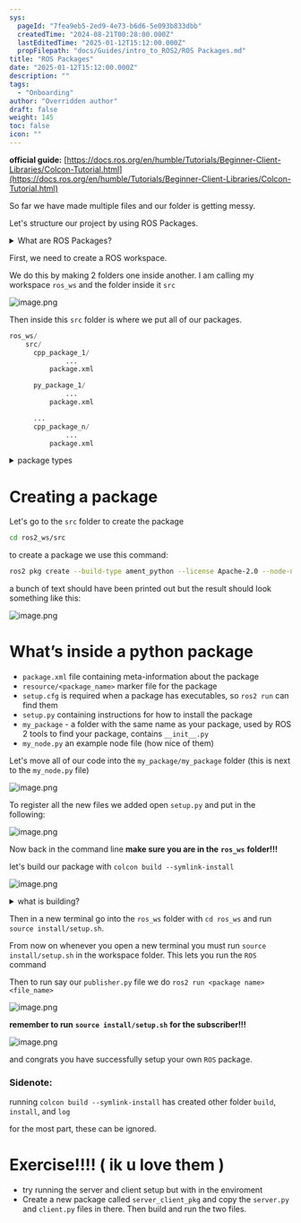 ```yaml
---
sys:
  pageId: "7fea9eb5-2ed9-4e73-b6d6-5e093b833dbb"
  createdTime: "2024-08-21T00:28:00.000Z"
  lastEditedTime: "2025-01-12T15:12:00.000Z"
  propFilepath: "docs/Guides/intro_to_ROS2/ROS Packages.md"
title: "ROS Packages"
date: "2025-01-12T15:12:00.000Z"
description: ""
tags:
  - "Onboarding"
author: "Overridden author"
draft: false
weight: 145
toc: false
icon: ""
---
```


**official guide:** [https://docs.ros.org/en/humble/Tutorials/Beginner-Client-Libraries/Colcon-Tutorial.html](https://docs.ros.org/en/humble/Tutorials/Beginner-Client-Libraries/Colcon-Tutorial.html)

So far we have made multiple files and our folder is getting messy.

Let's structure our project by using ROS Packages.

<details>

<summary>What are ROS Packages?</summary>

ROS Packages are, as the name implies, packages of code that are highly sharable between ROS developers.

They consist of a folder, `package.xml` file, and source code

```python
      cpp_package_1/
		      ... imagine much code files here ..
          package.xml
```

</details>

First, we need to create a ROS workspace.

We do this by making 2 folders one inside another. I am calling my workspace `ros_ws` and the folder inside it `src`

![image.png](https://prod-files-secure.s3.us-west-2.amazonaws.com/d518164a-d88e-44d1-a4ee-3adb3bd8bce0/70706947-fd18-4537-a67b-e12946812d31/image.png?X-Amz-Algorithm=AWS4-HMAC-SHA256&X-Amz-Content-Sha256=UNSIGNED-PAYLOAD&X-Amz-Credential=ASIAZI2LB4665BTUY4KE%2F20250507%2Fus-west-2%2Fs3%2Faws4_request&X-Amz-Date=20250507T070949Z&X-Amz-Expires=3600&X-Amz-Security-Token=IQoJb3JpZ2luX2VjEK%2F%2F%2F%2F%2F%2F%2F%2F%2F%2F%2FwEaCXVzLXdlc3QtMiJHMEUCIQC78RdaURq1eDxIOWK%2B5VR9dnQ%2BZjLeY3VzlTQNAPaAsgIgcNMWtIijuOvOUySTKenbSOj35LvlWF26FYh5Do55%2B7oq%2FwMIWBAAGgw2Mzc0MjMxODM4MDUiDKzMH03O7UiAP6Gv1CrcA0ZcSoHnYOkMQKtq3GnkNFtAGmblPLqZmOPtUa5Bmxsvf0rYgmnfyWBEpK0SIZ6oD6vsb1e2fhP%2BJ6JhPB8u6t%2BtAEBMqWM57JqhHEePnEjgus1xSAwuV8oAjOxFLi4BP4Bdk2j8SjkWPnZt1AQ3%2FV%2FrQ7btC%2BDmEOXgNwBGpF1544Ug1eAnjt6I0jEakpmssUIB4dGlKhi8L6uJAVMGjxOrA0sSEVBe69NkMAlU5Pr4QFhzBWwYrKmShrG3BlPHib8T%2FnQ%2F%2FrozasOkrrryMYbIOsJqFaWBTvVYM0ESUhpGw0MBy5mlBXmOJq8odFUn9iylotWI19hAtjTpACbmOW5US0sbKAqCnQSRFezg8rCXeuXZWbb5sx%2BrPia5kI2AEBiKW55octA%2Fl0nPNTcKEt7nzr%2BL89Jl7AOuelyjOV7td8B5wkyvo9WoX93E4tzK9ivsseIbJcOB3QgMPtkQtjTcOg41b3eZDPpKIbIuEs79GBhkispNbjWA3uX3kUnZQchykniS1nNy2GBNwVn8t50BJLaw8YBmnnsb7EGAaI4fdd%2FiJGRZTgcPotM%2BJEAWhr357pSpprUgNPKi%2FPnaWodBJwcy6EjzSB5nHGPlMZ0DdNs7Oe2c4h2yaA3LMNSI7MAGOqUB0948HbQEA6q58xSGZm6o6nn55PLTW%2FrrwV43tzOFGsgzc56lG3sOQ7N3E5GnsZTF2xKce1bZAgXzVqw180Ls%2BoQ3UVoxRt9fo3ciALcngw7T5n4L8uIxfEJy%2FmQu9Xdz5rEu9Bi6aJ%2FcWhPhVlKQi69A8DaynXP%2B4tWgYskycsheD0qOOyqF3kNz%2FuevCSfSwzcByFshztplVwTihYGkCbn5l4Ez&X-Amz-Signature=20334736ecabe88d510c1149bb586fcea43b92836c1e11dd85b9c2ae69c65f94&X-Amz-SignedHeaders=host&x-id=GetObject)

Then inside this `src` folder is where we put all of our packages.

```python
ros_ws/
    src/
      cpp_package_1/
		      ...
          package.xml

      py_package_1/
		      ...
          package.xml

      ...
      cpp_package_n/
		      ...
          package.xml

```

<details>

<summary>package types</summary>

packages can be either `C++` or python.

the intern file structure is different for each but for this guide we will stick to creating python packages

</details>

# Creating a package

Let's go to the `src` folder to create the package

```bash
cd ros2_ws/src
```

to create a package we use this command:

```bash
ros2 pkg create --build-type ament_python --license Apache-2.0 --node-name my_node my_package
```

a bunch of text should have been printed out but the result should look something like this:

![image.png](https://prod-files-secure.s3.us-west-2.amazonaws.com/d518164a-d88e-44d1-a4ee-3adb3bd8bce0/e6cf1e3f-8512-4a3e-b131-079f800bf3e8/image.png?X-Amz-Algorithm=AWS4-HMAC-SHA256&X-Amz-Content-Sha256=UNSIGNED-PAYLOAD&X-Amz-Credential=ASIAZI2LB4665BTUY4KE%2F20250507%2Fus-west-2%2Fs3%2Faws4_request&X-Amz-Date=20250507T070949Z&X-Amz-Expires=3600&X-Amz-Security-Token=IQoJb3JpZ2luX2VjEK%2F%2F%2F%2F%2F%2F%2F%2F%2F%2F%2FwEaCXVzLXdlc3QtMiJHMEUCIQC78RdaURq1eDxIOWK%2B5VR9dnQ%2BZjLeY3VzlTQNAPaAsgIgcNMWtIijuOvOUySTKenbSOj35LvlWF26FYh5Do55%2B7oq%2FwMIWBAAGgw2Mzc0MjMxODM4MDUiDKzMH03O7UiAP6Gv1CrcA0ZcSoHnYOkMQKtq3GnkNFtAGmblPLqZmOPtUa5Bmxsvf0rYgmnfyWBEpK0SIZ6oD6vsb1e2fhP%2BJ6JhPB8u6t%2BtAEBMqWM57JqhHEePnEjgus1xSAwuV8oAjOxFLi4BP4Bdk2j8SjkWPnZt1AQ3%2FV%2FrQ7btC%2BDmEOXgNwBGpF1544Ug1eAnjt6I0jEakpmssUIB4dGlKhi8L6uJAVMGjxOrA0sSEVBe69NkMAlU5Pr4QFhzBWwYrKmShrG3BlPHib8T%2FnQ%2F%2FrozasOkrrryMYbIOsJqFaWBTvVYM0ESUhpGw0MBy5mlBXmOJq8odFUn9iylotWI19hAtjTpACbmOW5US0sbKAqCnQSRFezg8rCXeuXZWbb5sx%2BrPia5kI2AEBiKW55octA%2Fl0nPNTcKEt7nzr%2BL89Jl7AOuelyjOV7td8B5wkyvo9WoX93E4tzK9ivsseIbJcOB3QgMPtkQtjTcOg41b3eZDPpKIbIuEs79GBhkispNbjWA3uX3kUnZQchykniS1nNy2GBNwVn8t50BJLaw8YBmnnsb7EGAaI4fdd%2FiJGRZTgcPotM%2BJEAWhr357pSpprUgNPKi%2FPnaWodBJwcy6EjzSB5nHGPlMZ0DdNs7Oe2c4h2yaA3LMNSI7MAGOqUB0948HbQEA6q58xSGZm6o6nn55PLTW%2FrrwV43tzOFGsgzc56lG3sOQ7N3E5GnsZTF2xKce1bZAgXzVqw180Ls%2BoQ3UVoxRt9fo3ciALcngw7T5n4L8uIxfEJy%2FmQu9Xdz5rEu9Bi6aJ%2FcWhPhVlKQi69A8DaynXP%2B4tWgYskycsheD0qOOyqF3kNz%2FuevCSfSwzcByFshztplVwTihYGkCbn5l4Ez&X-Amz-Signature=b2de674dfa07c1830a252a41e31ca24f6d3ecc32c53840f355d12f0cea0445aa&X-Amz-SignedHeaders=host&x-id=GetObject)

# What’s inside a python package

- `package.xml` file containing meta-information about the package
- `resource/<package_name>` marker file for the package
- `setup.cfg` is required when a package has executables, so `ros2 run` can find them
- `setup.py` containing instructions for how to install the package
- `my_package` - a folder with the same name as your package, used by ROS 2 tools to find your package, contains `__init__.py`
- `my_node.py` an example node file (how nice of them)

Let's move all of our code into the `my_package/my_package` folder (this is next to the `my_node.py` file)

![image.png](https://prod-files-secure.s3.us-west-2.amazonaws.com/d518164a-d88e-44d1-a4ee-3adb3bd8bce0/9ce58f11-0da9-4d3e-b86d-506a9685d378/image.png?X-Amz-Algorithm=AWS4-HMAC-SHA256&X-Amz-Content-Sha256=UNSIGNED-PAYLOAD&X-Amz-Credential=ASIAZI2LB4665BTUY4KE%2F20250507%2Fus-west-2%2Fs3%2Faws4_request&X-Amz-Date=20250507T070949Z&X-Amz-Expires=3600&X-Amz-Security-Token=IQoJb3JpZ2luX2VjEK%2F%2F%2F%2F%2F%2F%2F%2F%2F%2F%2FwEaCXVzLXdlc3QtMiJHMEUCIQC78RdaURq1eDxIOWK%2B5VR9dnQ%2BZjLeY3VzlTQNAPaAsgIgcNMWtIijuOvOUySTKenbSOj35LvlWF26FYh5Do55%2B7oq%2FwMIWBAAGgw2Mzc0MjMxODM4MDUiDKzMH03O7UiAP6Gv1CrcA0ZcSoHnYOkMQKtq3GnkNFtAGmblPLqZmOPtUa5Bmxsvf0rYgmnfyWBEpK0SIZ6oD6vsb1e2fhP%2BJ6JhPB8u6t%2BtAEBMqWM57JqhHEePnEjgus1xSAwuV8oAjOxFLi4BP4Bdk2j8SjkWPnZt1AQ3%2FV%2FrQ7btC%2BDmEOXgNwBGpF1544Ug1eAnjt6I0jEakpmssUIB4dGlKhi8L6uJAVMGjxOrA0sSEVBe69NkMAlU5Pr4QFhzBWwYrKmShrG3BlPHib8T%2FnQ%2F%2FrozasOkrrryMYbIOsJqFaWBTvVYM0ESUhpGw0MBy5mlBXmOJq8odFUn9iylotWI19hAtjTpACbmOW5US0sbKAqCnQSRFezg8rCXeuXZWbb5sx%2BrPia5kI2AEBiKW55octA%2Fl0nPNTcKEt7nzr%2BL89Jl7AOuelyjOV7td8B5wkyvo9WoX93E4tzK9ivsseIbJcOB3QgMPtkQtjTcOg41b3eZDPpKIbIuEs79GBhkispNbjWA3uX3kUnZQchykniS1nNy2GBNwVn8t50BJLaw8YBmnnsb7EGAaI4fdd%2FiJGRZTgcPotM%2BJEAWhr357pSpprUgNPKi%2FPnaWodBJwcy6EjzSB5nHGPlMZ0DdNs7Oe2c4h2yaA3LMNSI7MAGOqUB0948HbQEA6q58xSGZm6o6nn55PLTW%2FrrwV43tzOFGsgzc56lG3sOQ7N3E5GnsZTF2xKce1bZAgXzVqw180Ls%2BoQ3UVoxRt9fo3ciALcngw7T5n4L8uIxfEJy%2FmQu9Xdz5rEu9Bi6aJ%2FcWhPhVlKQi69A8DaynXP%2B4tWgYskycsheD0qOOyqF3kNz%2FuevCSfSwzcByFshztplVwTihYGkCbn5l4Ez&X-Amz-Signature=362349b8cb9cd9a966de6fed236afca730f69f195b46011e7df8ec0e6ce383c1&X-Amz-SignedHeaders=host&x-id=GetObject)

To register all the new files we added open `setup.py` and put in the following:

![image.png](https://prod-files-secure.s3.us-west-2.amazonaws.com/d518164a-d88e-44d1-a4ee-3adb3bd8bce0/1cd7c262-4cae-4496-9d75-c178537d24a2/image.png?X-Amz-Algorithm=AWS4-HMAC-SHA256&X-Amz-Content-Sha256=UNSIGNED-PAYLOAD&X-Amz-Credential=ASIAZI2LB4665BTUY4KE%2F20250507%2Fus-west-2%2Fs3%2Faws4_request&X-Amz-Date=20250507T070949Z&X-Amz-Expires=3600&X-Amz-Security-Token=IQoJb3JpZ2luX2VjEK%2F%2F%2F%2F%2F%2F%2F%2F%2F%2F%2FwEaCXVzLXdlc3QtMiJHMEUCIQC78RdaURq1eDxIOWK%2B5VR9dnQ%2BZjLeY3VzlTQNAPaAsgIgcNMWtIijuOvOUySTKenbSOj35LvlWF26FYh5Do55%2B7oq%2FwMIWBAAGgw2Mzc0MjMxODM4MDUiDKzMH03O7UiAP6Gv1CrcA0ZcSoHnYOkMQKtq3GnkNFtAGmblPLqZmOPtUa5Bmxsvf0rYgmnfyWBEpK0SIZ6oD6vsb1e2fhP%2BJ6JhPB8u6t%2BtAEBMqWM57JqhHEePnEjgus1xSAwuV8oAjOxFLi4BP4Bdk2j8SjkWPnZt1AQ3%2FV%2FrQ7btC%2BDmEOXgNwBGpF1544Ug1eAnjt6I0jEakpmssUIB4dGlKhi8L6uJAVMGjxOrA0sSEVBe69NkMAlU5Pr4QFhzBWwYrKmShrG3BlPHib8T%2FnQ%2F%2FrozasOkrrryMYbIOsJqFaWBTvVYM0ESUhpGw0MBy5mlBXmOJq8odFUn9iylotWI19hAtjTpACbmOW5US0sbKAqCnQSRFezg8rCXeuXZWbb5sx%2BrPia5kI2AEBiKW55octA%2Fl0nPNTcKEt7nzr%2BL89Jl7AOuelyjOV7td8B5wkyvo9WoX93E4tzK9ivsseIbJcOB3QgMPtkQtjTcOg41b3eZDPpKIbIuEs79GBhkispNbjWA3uX3kUnZQchykniS1nNy2GBNwVn8t50BJLaw8YBmnnsb7EGAaI4fdd%2FiJGRZTgcPotM%2BJEAWhr357pSpprUgNPKi%2FPnaWodBJwcy6EjzSB5nHGPlMZ0DdNs7Oe2c4h2yaA3LMNSI7MAGOqUB0948HbQEA6q58xSGZm6o6nn55PLTW%2FrrwV43tzOFGsgzc56lG3sOQ7N3E5GnsZTF2xKce1bZAgXzVqw180Ls%2BoQ3UVoxRt9fo3ciALcngw7T5n4L8uIxfEJy%2FmQu9Xdz5rEu9Bi6aJ%2FcWhPhVlKQi69A8DaynXP%2B4tWgYskycsheD0qOOyqF3kNz%2FuevCSfSwzcByFshztplVwTihYGkCbn5l4Ez&X-Amz-Signature=385a9d7a50077c4f6a398171a28857952a4ca8d418e686a7e8a83397d2b6d264&X-Amz-SignedHeaders=host&x-id=GetObject)

Now back in the command line **make sure you are in the** **`ros_ws`** **folder!!!**

let's build our package with `colcon build --symlink-install`

![image.png](https://prod-files-secure.s3.us-west-2.amazonaws.com/d518164a-d88e-44d1-a4ee-3adb3bd8bce0/2f2a0d27-b173-48fd-b189-5f5c0ce65619/image.png?X-Amz-Algorithm=AWS4-HMAC-SHA256&X-Amz-Content-Sha256=UNSIGNED-PAYLOAD&X-Amz-Credential=ASIAZI2LB4665BTUY4KE%2F20250507%2Fus-west-2%2Fs3%2Faws4_request&X-Amz-Date=20250507T070949Z&X-Amz-Expires=3600&X-Amz-Security-Token=IQoJb3JpZ2luX2VjEK%2F%2F%2F%2F%2F%2F%2F%2F%2F%2F%2FwEaCXVzLXdlc3QtMiJHMEUCIQC78RdaURq1eDxIOWK%2B5VR9dnQ%2BZjLeY3VzlTQNAPaAsgIgcNMWtIijuOvOUySTKenbSOj35LvlWF26FYh5Do55%2B7oq%2FwMIWBAAGgw2Mzc0MjMxODM4MDUiDKzMH03O7UiAP6Gv1CrcA0ZcSoHnYOkMQKtq3GnkNFtAGmblPLqZmOPtUa5Bmxsvf0rYgmnfyWBEpK0SIZ6oD6vsb1e2fhP%2BJ6JhPB8u6t%2BtAEBMqWM57JqhHEePnEjgus1xSAwuV8oAjOxFLi4BP4Bdk2j8SjkWPnZt1AQ3%2FV%2FrQ7btC%2BDmEOXgNwBGpF1544Ug1eAnjt6I0jEakpmssUIB4dGlKhi8L6uJAVMGjxOrA0sSEVBe69NkMAlU5Pr4QFhzBWwYrKmShrG3BlPHib8T%2FnQ%2F%2FrozasOkrrryMYbIOsJqFaWBTvVYM0ESUhpGw0MBy5mlBXmOJq8odFUn9iylotWI19hAtjTpACbmOW5US0sbKAqCnQSRFezg8rCXeuXZWbb5sx%2BrPia5kI2AEBiKW55octA%2Fl0nPNTcKEt7nzr%2BL89Jl7AOuelyjOV7td8B5wkyvo9WoX93E4tzK9ivsseIbJcOB3QgMPtkQtjTcOg41b3eZDPpKIbIuEs79GBhkispNbjWA3uX3kUnZQchykniS1nNy2GBNwVn8t50BJLaw8YBmnnsb7EGAaI4fdd%2FiJGRZTgcPotM%2BJEAWhr357pSpprUgNPKi%2FPnaWodBJwcy6EjzSB5nHGPlMZ0DdNs7Oe2c4h2yaA3LMNSI7MAGOqUB0948HbQEA6q58xSGZm6o6nn55PLTW%2FrrwV43tzOFGsgzc56lG3sOQ7N3E5GnsZTF2xKce1bZAgXzVqw180Ls%2BoQ3UVoxRt9fo3ciALcngw7T5n4L8uIxfEJy%2FmQu9Xdz5rEu9Bi6aJ%2FcWhPhVlKQi69A8DaynXP%2B4tWgYskycsheD0qOOyqF3kNz%2FuevCSfSwzcByFshztplVwTihYGkCbn5l4Ez&X-Amz-Signature=5cec87fb4ebb962c62ed54a185df62574fa7d1ba597a34fa87013f3d3f95be62&X-Amz-SignedHeaders=host&x-id=GetObject)

<details>

<summary>what is building?</summary>

if you are a CS major at Rose-Hulman you will learn the answer to this in CSSE132

but TLDR; is it combines all the code files into one program that can be run easily 

</details>

Then in a new terminal go into the `ros_ws` folder with `cd ros_ws` and run `source install/setup.sh`. 

From now on whenever you open a new terminal you must run `source install/setup.sh` in the workspace folder. This lets you run the `ROS` command

Then to run say our `publisher.py` file we do `ros2 run <package name> <file_name>`

![image.png](https://prod-files-secure.s3.us-west-2.amazonaws.com/d518164a-d88e-44d1-a4ee-3adb3bd8bce0/4f4b1219-3a44-4632-aa0a-ce3471699f59/image.png?X-Amz-Algorithm=AWS4-HMAC-SHA256&X-Amz-Content-Sha256=UNSIGNED-PAYLOAD&X-Amz-Credential=ASIAZI2LB4665BTUY4KE%2F20250507%2Fus-west-2%2Fs3%2Faws4_request&X-Amz-Date=20250507T070949Z&X-Amz-Expires=3600&X-Amz-Security-Token=IQoJb3JpZ2luX2VjEK%2F%2F%2F%2F%2F%2F%2F%2F%2F%2F%2FwEaCXVzLXdlc3QtMiJHMEUCIQC78RdaURq1eDxIOWK%2B5VR9dnQ%2BZjLeY3VzlTQNAPaAsgIgcNMWtIijuOvOUySTKenbSOj35LvlWF26FYh5Do55%2B7oq%2FwMIWBAAGgw2Mzc0MjMxODM4MDUiDKzMH03O7UiAP6Gv1CrcA0ZcSoHnYOkMQKtq3GnkNFtAGmblPLqZmOPtUa5Bmxsvf0rYgmnfyWBEpK0SIZ6oD6vsb1e2fhP%2BJ6JhPB8u6t%2BtAEBMqWM57JqhHEePnEjgus1xSAwuV8oAjOxFLi4BP4Bdk2j8SjkWPnZt1AQ3%2FV%2FrQ7btC%2BDmEOXgNwBGpF1544Ug1eAnjt6I0jEakpmssUIB4dGlKhi8L6uJAVMGjxOrA0sSEVBe69NkMAlU5Pr4QFhzBWwYrKmShrG3BlPHib8T%2FnQ%2F%2FrozasOkrrryMYbIOsJqFaWBTvVYM0ESUhpGw0MBy5mlBXmOJq8odFUn9iylotWI19hAtjTpACbmOW5US0sbKAqCnQSRFezg8rCXeuXZWbb5sx%2BrPia5kI2AEBiKW55octA%2Fl0nPNTcKEt7nzr%2BL89Jl7AOuelyjOV7td8B5wkyvo9WoX93E4tzK9ivsseIbJcOB3QgMPtkQtjTcOg41b3eZDPpKIbIuEs79GBhkispNbjWA3uX3kUnZQchykniS1nNy2GBNwVn8t50BJLaw8YBmnnsb7EGAaI4fdd%2FiJGRZTgcPotM%2BJEAWhr357pSpprUgNPKi%2FPnaWodBJwcy6EjzSB5nHGPlMZ0DdNs7Oe2c4h2yaA3LMNSI7MAGOqUB0948HbQEA6q58xSGZm6o6nn55PLTW%2FrrwV43tzOFGsgzc56lG3sOQ7N3E5GnsZTF2xKce1bZAgXzVqw180Ls%2BoQ3UVoxRt9fo3ciALcngw7T5n4L8uIxfEJy%2FmQu9Xdz5rEu9Bi6aJ%2FcWhPhVlKQi69A8DaynXP%2B4tWgYskycsheD0qOOyqF3kNz%2FuevCSfSwzcByFshztplVwTihYGkCbn5l4Ez&X-Amz-Signature=6c85179bcc1403e561dda417387dfc426c0bda2e4d62d921ff0beb3d15904c8c&X-Amz-SignedHeaders=host&x-id=GetObject)

**remember to run** **`source install/setup.sh`** **for the subscriber!!!**

![image.png](https://prod-files-secure.s3.us-west-2.amazonaws.com/d518164a-d88e-44d1-a4ee-3adb3bd8bce0/02121119-dad4-49ec-8356-c956108b4243/image.png?X-Amz-Algorithm=AWS4-HMAC-SHA256&X-Amz-Content-Sha256=UNSIGNED-PAYLOAD&X-Amz-Credential=ASIAZI2LB4665BTUY4KE%2F20250507%2Fus-west-2%2Fs3%2Faws4_request&X-Amz-Date=20250507T070949Z&X-Amz-Expires=3600&X-Amz-Security-Token=IQoJb3JpZ2luX2VjEK%2F%2F%2F%2F%2F%2F%2F%2F%2F%2F%2FwEaCXVzLXdlc3QtMiJHMEUCIQC78RdaURq1eDxIOWK%2B5VR9dnQ%2BZjLeY3VzlTQNAPaAsgIgcNMWtIijuOvOUySTKenbSOj35LvlWF26FYh5Do55%2B7oq%2FwMIWBAAGgw2Mzc0MjMxODM4MDUiDKzMH03O7UiAP6Gv1CrcA0ZcSoHnYOkMQKtq3GnkNFtAGmblPLqZmOPtUa5Bmxsvf0rYgmnfyWBEpK0SIZ6oD6vsb1e2fhP%2BJ6JhPB8u6t%2BtAEBMqWM57JqhHEePnEjgus1xSAwuV8oAjOxFLi4BP4Bdk2j8SjkWPnZt1AQ3%2FV%2FrQ7btC%2BDmEOXgNwBGpF1544Ug1eAnjt6I0jEakpmssUIB4dGlKhi8L6uJAVMGjxOrA0sSEVBe69NkMAlU5Pr4QFhzBWwYrKmShrG3BlPHib8T%2FnQ%2F%2FrozasOkrrryMYbIOsJqFaWBTvVYM0ESUhpGw0MBy5mlBXmOJq8odFUn9iylotWI19hAtjTpACbmOW5US0sbKAqCnQSRFezg8rCXeuXZWbb5sx%2BrPia5kI2AEBiKW55octA%2Fl0nPNTcKEt7nzr%2BL89Jl7AOuelyjOV7td8B5wkyvo9WoX93E4tzK9ivsseIbJcOB3QgMPtkQtjTcOg41b3eZDPpKIbIuEs79GBhkispNbjWA3uX3kUnZQchykniS1nNy2GBNwVn8t50BJLaw8YBmnnsb7EGAaI4fdd%2FiJGRZTgcPotM%2BJEAWhr357pSpprUgNPKi%2FPnaWodBJwcy6EjzSB5nHGPlMZ0DdNs7Oe2c4h2yaA3LMNSI7MAGOqUB0948HbQEA6q58xSGZm6o6nn55PLTW%2FrrwV43tzOFGsgzc56lG3sOQ7N3E5GnsZTF2xKce1bZAgXzVqw180Ls%2BoQ3UVoxRt9fo3ciALcngw7T5n4L8uIxfEJy%2FmQu9Xdz5rEu9Bi6aJ%2FcWhPhVlKQi69A8DaynXP%2B4tWgYskycsheD0qOOyqF3kNz%2FuevCSfSwzcByFshztplVwTihYGkCbn5l4Ez&X-Amz-Signature=5b9a11f145356452e9066121f16bf4264004841b27b910b330c0e6842658ce47&X-Amz-SignedHeaders=host&x-id=GetObject)

and congrats you have successfully setup your own `ROS` package.

### Sidenote:

running `colcon build --symlink-install` has created other folder `build`, `install`, and `log`

for the most part, these can be ignored.

# Exercise!!!! ( ik u love them )

- try running the server and client setup but with in the enviroment
- Create a new package called `server_client_pkg` and copy the `server.py` and `client.py` files in there. Then build and run the two files.
